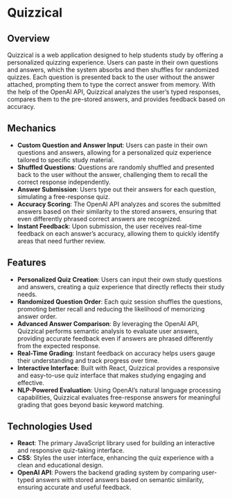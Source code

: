 # Quizzical

## Overview
Quizzical is a web application designed to help students study by offering a personalized quizzing experience. Users can paste in their own questions and answers, which the system absorbs and then shuffles for randomized quizzes. Each question is presented back to the user without the answer attached, prompting them to type the correct answer from memory. With the help of the OpenAI API, Quizzical analyzes the user’s typed responses, compares them to the pre-stored answers, and provides feedback based on accuracy.

## Mechanics
- **Custom Question and Answer Input**: Users can paste in their own questions and answers, allowing for a personalized quiz experience tailored to specific study material.
- **Shuffled Questions**: Questions are randomly shuffled and presented back to the user without the answer, challenging them to recall the correct response independently.
- **Answer Submission**: Users type out their answers for each question, simulating a free-response quiz.
- **Accuracy Scoring**: The OpenAI API analyzes and scores the submitted answers based on their similarity to the stored answers, ensuring that even differently phrased correct answers are recognized.
- **Instant Feedback**: Upon submission, the user receives real-time feedback on each answer’s accuracy, allowing them to quickly identify areas that need further review.

## Features
- **Personalized Quiz Creation**: Users can input their own study questions and answers, creating a quiz experience that directly reflects their study needs.
- **Randomized Question Order**: Each quiz session shuffles the questions, promoting better recall and reducing the likelihood of memorizing answer order.
- **Advanced Answer Comparison**: By leveraging the OpenAI API, Quizzical performs semantic analysis to evaluate user answers, providing accurate feedback even if answers are phrased differently from the expected response.
- **Real-Time Grading**: Instant feedback on accuracy helps users gauge their understanding and track progress over time.
- **Interactive Interface**: Built with React, Quizzical provides a responsive and easy-to-use quiz interface that makes studying engaging and effective.
- **NLP-Powered Evaluation**: Using OpenAI’s natural language processing capabilities, Quizzical evaluates free-response answers for meaningful grading that goes beyond basic keyword matching.

## Technologies Used
- **React**: The primary JavaScript library used for building an interactive and responsive quiz-taking interface.
- **CSS**: Styles the user interface, enhancing the quiz experience with a clean and educational design.
- **OpenAI API**: Powers the backend grading system by comparing user-typed answers with stored answers based on semantic similarity, ensuring accurate and useful feedback.
